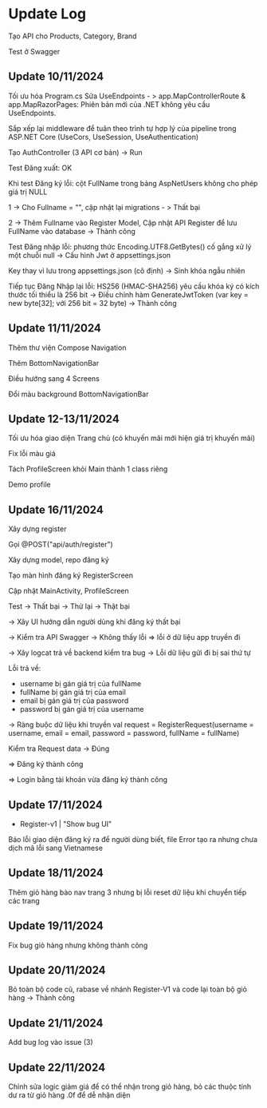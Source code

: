 # Update Log

Tạo API cho Products, Category, Brand

Test ở Swagger

## Update 10/11/2024

Tối ưu hóa Program.cs
Sửa UseEndpoints - > app.MapControllerRoute & app.MapRazorPages: Phiên bản mới của .NET không yêu cầu UseEndpoints.

Sắp xếp lại middleware để tuân theo trình tự hợp lý của pipeline trong ASP.NET Core (UseCors, UseSession, UseAuthentication)

Tạo AuthController (3 API cơ bản) -> Run

Test Đăng xuất: OK

Khi test Đăng ký lỗi: cột FullName trong bảng AspNetUsers không cho phép giá trị NULL

1 -> Cho Fullname = "", cập nhật lại migrations - > Thất bại

2 -> Thêm Fullname vào Register Model, Cập nhật API Register để lưu FullName vào database -> Thành công

Test Đăng nhập lỗi: phương thức Encoding.UTF8.GetBytes() cố gắng xử lý một chuỗi null
-> Cấu hình Jwt ở appsettings.json

Key thay vì lưu trong appsettings.json (cô định) -> Sinh khóa ngẫu nhiên

Tiếp tục Đăng Nhập lại lỗi: HS256 (HMAC-SHA256) yêu cầu khóa ký có kích thước tối thiểu là 256 bit
-> Điều chỉnh hàm GenerateJwtToken (var key = new byte[32]; với 256 bit = 32 byte) -> Thành công

## Update 11/11/2024

Thêm thư viện Compose Navigation

Thêm BottomNavigationBar

Điều hướng sang 4 Screens

Đổi màu background BottomNavigationBar

## Update 12-13/11/2024

Tối ưu hóa giao diện Trang chủ (có khuyến mãi mới hiện giá trị khuyến mãi)

Fix lỗi màu giá

Tách ProfileScreen khỏi Main thành 1 class riêng

Demo profile

## Update 16/11/2024

Xây dựng register

Gọi @POST("api/auth/register")

Xây dựng model, repo đăng ký

Tạo màn hình đăng ký RegisterScreen

Cập nhật MainActivity, ProfileScreen

Test -> Thất bại -> Thử lại -> Thật bại

-> Xây UI hướng dẫn người dùng khi đăng ký thất bại

-> Kiểm tra API Swagger -> Không thấy lỗi => lỗi ở dữ liệu app truyền đi

-> Xây logcat trả về backend kiểm tra bug -> Lỗi dữ liệu gửi đi bị sai thứ tự

Lỗi trả về:
- username bị gán giá trị của fullName
- fullName bị gán giá trị của email
- email bị gán giá trị của password
- password bị gán giá trị của username

-> Ràng buộc dữ liệu khi truyền
val request = RegisterRequest(username = username, email = email, password = password, fullName = fullName)

Kiểm tra Request data -> Đúng

=> Đăng ký thành công

=> Login bằng tài khoản vừa đăng ký thành công

## Update 17/11/2024
- Register-v1 | "Show bug UI"

Báo lỗi giao diện đăng ký ra để người dùng biết, file Error tạo ra nhưng chưa dịch mã lỗi sang Vietnamese

## Update 18/11/2024

Thêm giỏ hàng bào nav trang 3 nhưng bị lỗi reset dữ liệu khi chuyển tiếp các trang

## Update 19/11/2024

Fix bug giỏ hàng nhưng không thành công

## Update 20/11/2024

Bỏ toàn bộ code cũ, rabase về nhánh Register-V1 và code lại toàn bộ giỏ hàng -> Thành công

## Update 21/11/2024

Add bug log vào issue (3)

## Update 22/11/2024

Chỉnh sửa logic giảm giá để có thể nhận trong giỏ hàng, bỏ các thuộc tính dư ra từ giỏ hàng .0f để dễ nhận diện




